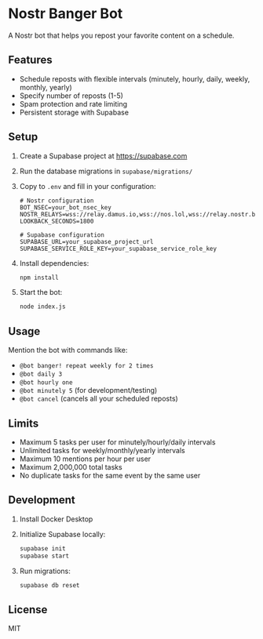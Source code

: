 # Nostr Banger Bot

A Nostr bot that helps you repost your favorite content on a schedule.

## Features

- Schedule reposts with flexible intervals (minutely, hourly, daily, weekly, monthly, yearly)
- Specify number of reposts (1-5)
- Spam protection and rate limiting
- Persistent storage with Supabase

## Setup

1. Create a Supabase project at https://supabase.com
2. Run the database migrations in `supabase/migrations/`
3. Copy to `.env` and fill in your configuration:
   ```
   # Nostr configuration
   BOT_NSEC=your_bot_nsec_key
   NOSTR_RELAYS=wss://relay.damus.io,wss://nos.lol,wss://relay.nostr.band,wss://relay.primal.net
   LOOKBACK_SECONDS=1800

   # Supabase configuration
   SUPABASE_URL=your_supabase_project_url
   SUPABASE_SERVICE_ROLE_KEY=your_supabase_service_role_key
   ```

4. Install dependencies:
   ```bash
   npm install
   ```

5. Start the bot:
   ```bash
   node index.js
   ```

## Usage

Mention the bot with commands like:
- `@bot banger! repeat weekly for 2 times`
- `@bot daily 3`
- `@bot hourly one`
- `@bot minutely 5` (for development/testing)
- `@bot cancel` (cancels all your scheduled reposts)

## Limits

- Maximum 5 tasks per user for minutely/hourly/daily intervals
- Unlimited tasks for weekly/monthly/yearly intervals
- Maximum 10 mentions per hour per user
- Maximum 2,000,000 total tasks
- No duplicate tasks for the same event by the same user

## Development

1. Install Docker Desktop
2. Initialize Supabase locally:
   ```bash
   supabase init
   supabase start
   ```

3. Run migrations:
   ```bash
   supabase db reset
   ```

## License

MIT
